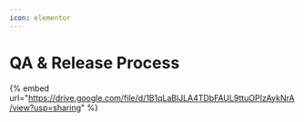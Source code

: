 ```yaml
---
icon: elementor
---
```


# QA & Release Process



{% embed url="https://drive.google.com/file/d/1B1qLaBlJLA4TDbFAUL9ttuOPIzAykNrA/view?usp=sharing" %}
